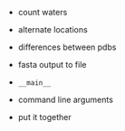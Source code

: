 - count waters
- alternate locations
- differences between pdbs
- fasta output to file

- `__main__` 
- command line arguments
- put it together

